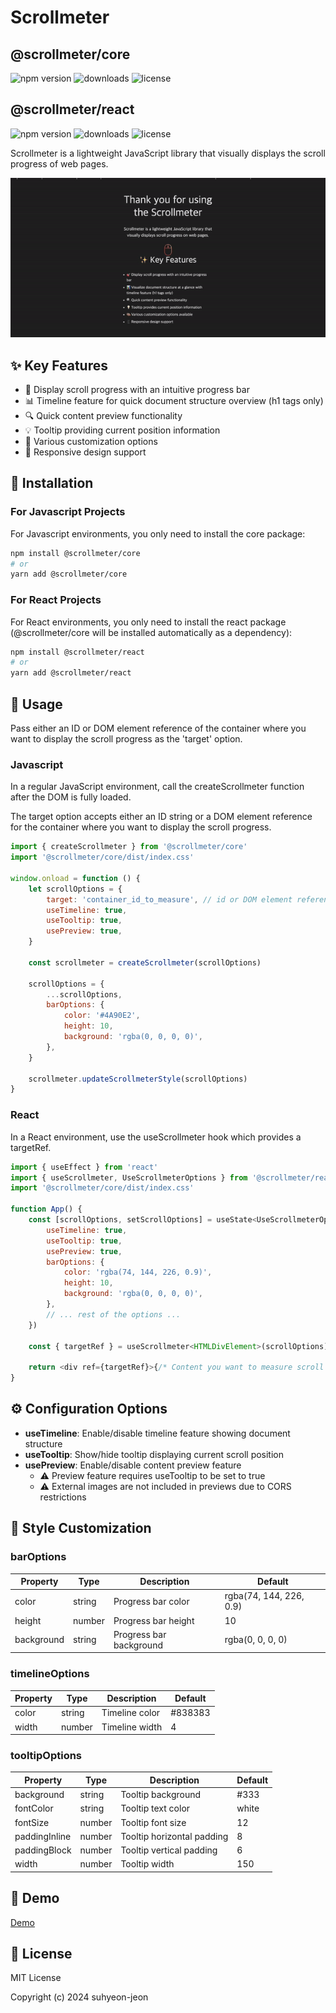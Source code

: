 <!-- prettier-ignore-start -->
# Scrollmeter

## @scrollmeter/core

![npm version](https://img.shields.io/npm/v/@scrollmeter/core)
![downloads](https://img.shields.io/npm/dt/@scrollmeter/core)
![license](https://img.shields.io/npm/l/@scrollmeter/core)

## @scrollmeter/react

![npm version](https://img.shields.io/npm/v/@scrollmeter/react)
![downloads](https://img.shields.io/npm/dt/@scrollmeter/react)
![license](https://img.shields.io/npm/l/@scrollmeter/react)

Scrollmeter is a lightweight JavaScript library that visually displays the scroll progress of web pages.

![Scrollmeter Demo](./assets/demo.gif)

## ✨ Key Features

- 🎯 Display scroll progress with an intuitive progress bar
- 📊 Timeline feature for quick document structure overview (h1 tags only)
- 🔍 Quick content preview functionality
- 💡 Tooltip providing current position information
- 🎨 Various customization options
- 📱 Responsive design support

## 🚀 Installation

### For Javascript Projects

For Javascript environments, you only need to install the core package:

```bash
npm install @scrollmeter/core
# or
yarn add @scrollmeter/core
```

### For React Projects

For React environments, you only need to install the react package (@scrollmeter/core will be installed automatically as a dependency):

```bash
npm install @scrollmeter/react
# or
yarn add @scrollmeter/react
```

## 🔧 Usage

Pass either an ID or DOM element reference of the container where you want to display the scroll progress as the 'target' option.

### Javascript

In a regular JavaScript environment, call the createScrollmeter function after the DOM is fully loaded.

The target option accepts either an ID string or a DOM element reference for the container where you want to display the scroll progress.

```javascript
import { createScrollmeter } from '@scrollmeter/core'
import '@scrollmeter/core/dist/index.css'

window.onload = function () {
    let scrollOptions = {
        target: 'container_id_to_measure', // id or DOM element reference
        useTimeline: true,
        useTooltip: true,
        usePreview: true,
    }

    const scrollmeter = createScrollmeter(scrollOptions)

    scrollOptions = {
        ...scrollOptions,
        barOptions: {
            color: '#4A90E2',
            height: 10,
            background: 'rgba(0, 0, 0, 0)',
        },
    }

    scrollmeter.updateScrollmeterStyle(scrollOptions)
}
```

### React

In a React environment, use the useScrollmeter hook which provides a targetRef.

```javascript
import { useEffect } from 'react'
import { useScrollmeter, UseScrollmeterOptions } from '@scrollmeter/react'
import '@scrollmeter/core/dist/index.css'

function App() {
    const [scrollOptions, setScrollOptions] = useState<UseScrollmeterOptions>({
        useTimeline: true,
        useTooltip: true,
        usePreview: true,
        barOptions: {
            color: 'rgba(74, 144, 226, 0.9)',
            height: 10,
            background: 'rgba(0, 0, 0, 0)',
        },
        // ... rest of the options ...
    })

    const { targetRef } = useScrollmeter<HTMLDivElement>(scrollOptions)

    return <div ref={targetRef}>{/* Content you want to measure scroll for */}</div>
}
```

## ⚙️ Configuration Options

- **useTimeline**: Enable/disable timeline feature showing document structure
- **useTooltip**: Show/hide tooltip displaying current scroll position
- **usePreview**: Enable/disable content preview feature
    - ⚠️ Preview feature requires useTooltip to be set to true
    - ⚠️ External images are not included in previews due to CORS restrictions

## 🎨 Style Customization

### barOptions

| Property   | Type   | Description             | Default                 |
| ---------- | ------ | ----------------------- | ----------------------- |
| color      | string | Progress bar color      | rgba(74, 144, 226, 0.9) |
| height     | number | Progress bar height     | 10                      |
| background | string | Progress bar background | rgba(0, 0, 0, 0)        |

### timelineOptions

| Property | Type   | Description    | Default |
| -------- | ------ | -------------- | ------- |
| color    | string | Timeline color | #838383 |
| width    | number | Timeline width | 4       |

### tooltipOptions

| Property      | Type   | Description                | Default |
| ------------- | ------ | -------------------------- | ------- |
| background    | string | Tooltip background         | #333    |
| fontColor     | string | Tooltip text color         | white   |
| fontSize      | number | Tooltip font size          | 12      |
| paddingInline | number | Tooltip horizontal padding | 8       |
| paddingBlock  | number | Tooltip vertical padding   | 6       |
| width         | number | Tooltip width              | 150     |

## 🌟 Demo

[Demo](https://freechird2.github.io/scrollmeter)

## 📝 License

MIT License

Copyright (c) 2024 suhyeon-jeon

<!-- prettier-ignore-end -->
